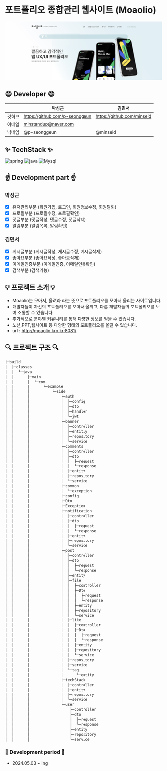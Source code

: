 # 포트폴리오 종합관리 웹사이트 (Moaolio)

![img.png](img.png)
## :smile: Developer :smile:
|     | 박성근                            | 김민서                        |
|-----|--------------------------------|----------------------------|
| 깃허브 | https://github.com/p-seonggeun | https://github.com/minseid |
| 이메일 | minstandup@naver.com           |                            |
| 닉네임 | @p-seonggeun                   | @minseid                   |

## :sparkles: TechStack :sparkles:

![spring](https://img.shields.io/badge/Spring-6DB33F?style=for-the-badge&logo=spring&logoColor=white) ![java](https://img.shields.io/badge/Java-ED8B00?style=for-the-badge&logo=openjdk&logoColor=white) ![Mysql](https://img.shields.io/badge/MySQL-00000F?style=for-the-badge&logo=mysql&logoColor=white)

## :point_up: Development part :point_up:
### 박성근
- [x] 유저관리부분 (회원가입, 로그인, 회원정보수정, 회원탈퇴)
- [x] 프로필부분 (프로필수정, 프로필확인)
- [x] 댓글부분 (댓글작성, 댓글수정, 댓글삭제)
- [x] 알림부분 (알림목록, 알림확인)
### 김민서
- [x] 게시글부분 (게시글작성, 게시글수정, 게시글삭제)
- [x] 좋아요부분 (좋아요작성, 좋아요삭제)
- [x] 이메일인증부분 (이메일인증, 이메일인증확인)
- [x] 검색부분 (검색기능)

## :bulb: 프로젝트 소개 :bulb:
- Moaolio는 모아서, 올려라 라는 뜻으로 포트폴리오를 모아서 올리는 사이트입니다.
- 개발자들이 자신의 포트폴리오를 모아서 올리고, 다른 개발자들의 포트폴리오를 보며 소통할 수 있습니다.
- 추가적으로 분야별 커뮤니티를 통해 다양한 정보를 얻을 수 있습니다.
- 노션,PPT,웹사이트 등 다양한 형태의 포트폴리오를 올릴 수 있습니다.
- url : http://moaolio.kro.kr:8081/
## :mag: 프로젝트 구조 :mag:
```
├─build
│  ├─classes
│  │  └─java
│  │      ├─main
│  │      │  └─com
│  │      │      └─example
│  │      │          └─side
│  │      │              ├─auth
│  │      │              │  ├─config
│  │      │              │  ├─dto
│  │      │              │  ├─handler
│  │      │              │  └─jwt
│  │      │              ├─banner
│  │      │              │  ├─controller
│  │      │              │  ├─entitiy
│  │      │              │  ├─repository
│  │      │              │  └─service
│  │      │              ├─comments
│  │      │              │  ├─controller
│  │      │              │  ├─dto
│  │      │              │  │  ├─request
│  │      │              │  │  └─response
│  │      │              │  ├─entity
│  │      │              │  ├─repository
│  │      │              │  └─service
│  │      │              ├─common
│  │      │              │  └─exception
│  │      │              ├─config
│  │      │              ├─Dto
│  │      │              ├─Exception
│  │      │              ├─notification
│  │      │              │  ├─controller
│  │      │              │  ├─dto
│  │      │              │  │  ├─request
│  │      │              │  │  └─response
│  │      │              │  ├─entity
│  │      │              │  ├─repository
│  │      │              │  └─service
│  │      │              ├─post
│  │      │              │  ├─controller
│  │      │              │  ├─dto
│  │      │              │  │  ├─request
│  │      │              │  │  └─response
│  │      │              │  ├─entity
│  │      │              │  ├─file
│  │      │              │  │  ├─controller
│  │      │              │  │  ├─Dto
│  │      │              │  │  │  ├─request
│  │      │              │  │  │  └─response
│  │      │              │  │  ├─entity
│  │      │              │  │  ├─repository
│  │      │              │  │  └─service
│  │      │              │  ├─like
│  │      │              │  │  ├─controller
│  │      │              │  │  ├─Dto
│  │      │              │  │  │  ├─request
│  │      │              │  │  │  └─response
│  │      │              │  │  ├─entity
│  │      │              │  │  ├─repository
│  │      │              │  │  └─service
│  │      │              │  ├─repository
│  │      │              │  ├─service
│  │      │              │  └─tag
│  │      │              │      └─entity
│  │      │              ├─techStack
│  │      │              │  ├─controller
│  │      │              │  ├─entity
│  │      │              │  ├─repository
│  │      │              │  └─service
│  │      │              └─user
│  │      │                  ├─controller
│  │      │                  ├─dto
│  │      │                  │  ├─request
│  │      │                  │  └─response
│  │      │                  ├─entity
│  │      │                  ├─repository
│  │      │                  └─service

```
### :calendar: Development period :calendar:
- 2024.05.03 ~ ing

